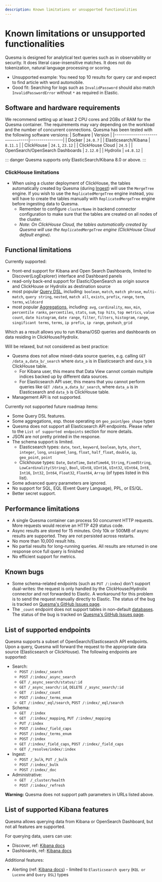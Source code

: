 ```yaml
---
description: Known limitations or unsupported functionalities
---
```

# Known limitations or unsupported functionalities

Quesma is designed for analytical text queries such as in observability or security.
It does literal case-insensitive matches.
It does not do tokenization, natural language processing or scoring.
* Unsupported example: You need top 10 results for query car and expect to find article with word automobile.
* Good fit: Searching for logs such as `InvalidPassword` should also match `InvalidPasswordError` without `*` as required in Elastic.

## Software and hardware requirements
We recommend setting up at least 2 CPU cores and 2GBs of RAM for the Quesma container. The requirements may vary depending on the workload and the number of concurrent connections.
Quesma has been tested with the following software versions:
| Software                         | Version         |
|----------------------------------|-----------------|
| Docker                           | `24.0.7`        | 
| Elasticsearch/Kibana             | `8.11.1`        |
| ClickHouse                       | `24.1`, `23.12` |
| ClickHouse Cloud                 | `24.5`          |
| OpenSearch/OpenSearch Dashboards | `2.12.0`        |
| Hydrolix                         | `v4.8.12`       |

::: danger
Quesma supports only ElasticSearch/Kibana 8.0 or above.
:::

### ClickHouse limitations
* When using a cluster deployment of ClickHouse, the tables automatically created by Quesma (during [Ingest](/ingest.md)) will use the `MergeTree` engine. If you wish to use the `ReplicatedMergeTree` engine instead, you will have to create the tables manually with  `ReplicatedMergeTree` engine before ingesting data to Quesma.
  * Remember to configure `clusterName` in backend connector configuration to make sure that the tables are created on all nodes of the cluster. 
  * *Note: On ClickHouse Cloud, the tables automatically created by Quesma will use the `ReplicatedMergeTree` engine (ClickHouse Cloud default engine).* 

## Functional limitations
Currently supported:
- front-end support for Kibana and Open Search Dashboards, limited to Discover(LogExplorer) interface and Dashboard panels
- read-only back-end support for Elastic/OpenSearch as origin source and ClickHouse or Hydrolix as destination source
- most popular [Query DSL](https://www.elastic.co/guide/en/elasticsearch/reference/current/query-dsl.html),
  including: `boolean`, `match`, `match phrase`, `multi-match`, `query string`, `nested`, `match all`, `exists`, `prefix`, `range`, `term`, `terms`, `wildcard`
- most popular [Aggregations](https://www.elastic.co/guide/en/elasticsearch/reference/current/search-aggregations.html),
  including: `avg`, `cardinality`, `max`, `min`, `percentile ranks`, `percentiles`, `stats`, `sum`, `top hits`, `top metrics`, `value count`,
  `date histogram`, `date range`, `filter`, `filters`, `histogram`, `range`, `singificant terms`, `terms`, `ip prefix`, `ip range`, `geohash_grid`

Which as a result allows you to run Kibana/OSD queries and dashboards on data residing in ClickHouse/Hydrolix.


Will be relaxed, but not considered as best practice:
* Quesma does not allow mixed-data source queries, e.g. calling `GET /data_a,data_b/_search` where `data_a` is in Elasticsearch and `data_b` is ClickHouse table.
  * For Kibana user, this means that Data View cannot contain multiple indices backed up by different data sources.
  * For Elasticsearch API user, this means that you cannot perform queries like `GET /data_a,data_b/_search`, where `data_a` is in Elasticsearch and `data_b` is ClickHouse table.
* Management API is not supported.

Currently not supported future roadmap items:
* Some Query DSL features.
* Some aggregations, esp. those operating on `geo_point`/`geo_shape` types
* Quesma does not support all Elasticsearch API endpoints. Please
  refer to the `List of supported endpoints` section for more details.
* JSON are not pretty printed in the response.
* The schema support is limited.
  * Elasticsearch types: `date`, `text`, `keyword`, `boolean`, `byte`, `short`, `integer`, `long`, `unsigned_long`, `float`, `half_float`, `double`, `ip`, `geo_point`, `point`
  * Clickhouse types: `Date`, `DateTime`, `DateTime64`, `String`, `FixedString`, `LowCardinality(String)`, `Bool`, `UInt8`, `UInt16`, `UInt32`, `UInt64`, `Int8`, `Int16`, `Int32`, `Int64`, `Float32`, `Float64`, `Array` (of types listed in this list).
* Some advanced query parameters are ignored.
* No support for SQL, EQL (Event Query Language), PPL, or ES/QL.
* Better secret support.



## Performance limitations
* A single Quesma container can process 50 concurrent HTTP requests. More requests would receive an HTTP 429 status code.
* Async results are stored for 15 minutes. Only 10k or 500MB of async results are supported. They are not persisted across restarts.
* No more than 10,000 result hits.
* No partial results for long-running queries. All results are returned in one response once full query is finished
* No efficient support for metrics.

## Known bugs

- Some schema-related endpoints (such as `PUT /:index`) don't support dual-writes: the request is only handled by the ClickHouse/Hydrolix connector and not forwarded to Elastic. A workaround for this problem is to send the request manually directly to Elastic. The status of the bug is tracked on [Quesma's GitHub Issues page](https://github.com/QuesmaOrg/quesma/issues/986).
- The `_count` endpoint does not support tables in non-default [databases](https://clickhouse.com/docs/en/sql-reference/statements/create/database). The status of the bug is tracked on [Quesma's GitHub Issues page](https://github.com/QuesmaOrg/quesma/issues/985).

## List of supported endpoints

Quesma supports a subset of OpenSearch/Elasticsearch API endpoints.
Upon a query, Quesma will forward the request to the appropriate data source (Elasticsearch or ClickHouse).
The following endpoints are supported:

* Search:
  * `POST /:index/_search`
  * `POST /:index/_async_search`
  * `GET /_async_search/status/:id`
  * `GET /_async_search/:id`, `DELETE /_async_search/:id`
  * `GET  /:index/_count`
  * `POST /:index/_terms_enum`
  * `GET /:index/_eql/search`, `POST /:index/_eql/search`
* Schema:
  * `GET  /:index`
  * `GET  /:index/_mapping`, `PUT /:index/_mapping`
  * `PUT /:index`
  * `POST /:index/_field_caps`
  * `POST /:index/_terms_enum`
  * `POST /:index`
  * `GET /:index/_field_caps`, `POST /:index/_field_caps`
  * `GET /_resolve/index/:index`
* Ingest:
  * `POST /_bulk`, `PUT /_bulk`
  * `POST /:index/_bulk`
  * `POST /:index/_doc`
* Administrative:
  * `GET  /_cluster/health`
  * `POST /:index/_refresh`


**Warning:** Quesma does not support path parameters in URLs listed above.

## List of supported Kibana features

Quesma allows querying data from Kibana or OpenSearch Dashboard, but not all features are supported.

For querying data, users can use:
* Discover, ref: [Kibana docs](https://www.elastic.co/guide/en/kibana/8.11/discover.html)
* Dashboards, ref: [Kibana docs](https://www.elastic.co/guide/en/kibana/8.11/dashboard.html)

Additional features:
* Alerting (ref: [Kibana docs](https://www.elastic.co/guide/en/kibana/8.11/kibana-alerts.html)) - limited to `Elasticsearch query` (`KQL or Lucene` and `Query DSL`) types
